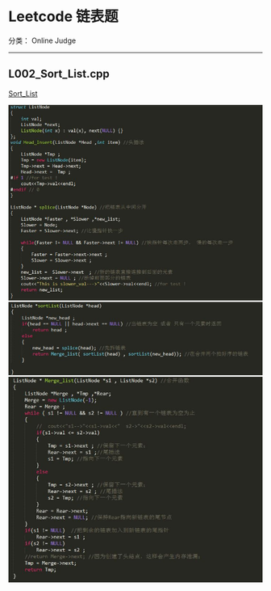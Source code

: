﻿# Leetcode 链表题

分类： Online Judge

---
## L002_Sort_List.cpp ##
[Sort_List][1]

![Part0_code][2]
![Part1_code][3]
![Part2_code][4]


  [1]: https://github.com/waten1992/Leetcode_Interview_Collection/blob/master/List/Sort_List.cpp
  [2]: https://github.com/waten1992/Leetcode_Interview_Collection/blob/master/List/Image/L002_Merge_Sort_Part0_code.JPG
  [3]: https://github.com/waten1992/Leetcode_Interview_Collection/blob/master/List/Image/L002_Merge_Sort_Part1_code.JPG
  [4]: https://github.com/waten1992/Leetcode_Interview_Collection/blob/master/List/Image/L002_Merge_Sort_Part2_code.JPG
